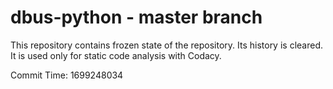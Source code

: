 # dbus-python - master branch

This repository contains frozen state of the repository.
Its history is cleared. It is used only for static code
analysis with Codacy.

Commit Time: 1699248034